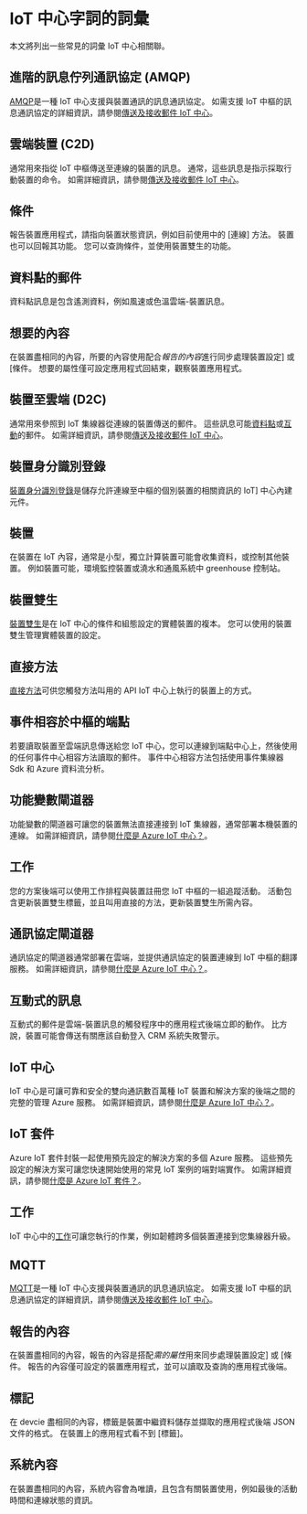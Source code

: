 <properties
 pageTitle="開發人員指南-詞彙 |Microsoft Azure"
 description="相關 IoT 中心常見的詞彙的詞彙"
 services="iot-hub"
 documentationCenter=".net"
 authors="dominicbetts"
 manager="timlt"
 editor=""/>

<tags
 ms.service="iot-hub"
 ms.devlang="multiple"
 ms.topic="article"
 ms.tgt_pltfrm="na"
 ms.workload="na"
 ms.date="09/30/2016" 
 ms.author="dobett"/>

# <a name="glossary-of-iot-hub-terms"></a>IoT 中心字詞的詞彙

本文將列出一些常見的詞彙 IoT 中心相關聯。

## <a name="advanced-message-queueing-protocol-amqp"></a>進階的訊息佇列通訊協定 (AMQP)

[AMQP](https://www.amqp.org/)是一種 IoT 中心支援與裝置通訊的訊息通訊協定。 如需支援 IoT 中樞的訊息通訊協定的詳細資訊，請參閱[傳送及接收郵件 IoT 中心](iot-hub-devguide-messaging.md)。

## <a name="cloud-to-device-c2d"></a>雲端裝置 (C2D)

通常用來指從 IoT 中樞傳送至連線的裝置的訊息。 通常，這些訊息是指示採取行動裝置的命令。 如需詳細資訊，請參閱[傳送及接收郵件 IoT 中心](iot-hub-devguide-messaging.md)。

## <a name="condition"></a>條件

報告裝置應用程式，請指向裝置狀態資訊，例如目前使用中的 [連線] 方法。 裝置也可以回報其功能。 您可以查詢條件，並使用裝置雙生的功能。

## <a name="data-point-message"></a>資料點的郵件

資料點訊息是包含遙測資料，例如風速或色溫雲端-裝置訊息。

## <a name="desired-properties"></a>想要的內容

在裝置盡相同的內容，所要的內容使用配合*報告的內容*進行同步處理裝置設定] 或 [條件。 想要的屬性僅可設定應用程式回結束，觀察裝置應用程式。 

## <a name="device-to-cloud-d2c"></a>裝置至雲端 (D2C)

通常用來參照到 IoT 集線器從連線的裝置傳送的郵件。 這些訊息可能[資料點](#data-point-message)或[互動](#interactive-message)的郵件。 如需詳細資訊，請參閱[傳送及接收郵件 IoT 中心](iot-hub-devguide-messaging.md)。

## <a name="device-identity-registry"></a>裝置身分識別登錄

[裝置身分識別登錄](iot-hub-devguide-identity-registry.md)是儲存允許連線至中樞的個別裝置的相關資訊的 IoT] 中心內建元件。

## <a name="device"></a>裝置

在裝置在 IoT 內容，通常是小型，獨立計算裝置可能會收集資料，或控制其他裝置。 例如裝置可能，環境監控裝置或澆水和通風系統中 greenhouse 控制站。

## <a name="device-twin"></a>裝置雙生

[裝置雙生](iot-hub-devguide-device-twins.md)是在 IoT 中心的條件和組態設定的實體裝置的複本。 您可以使用的裝置雙生管理實體裝置的設定。

## <a name="direct-method"></a>直接方法

[直接方法](iot-hub-devguide-direct-methods.md)可供您觸發方法叫用的 API IoT 中心上執行的裝置上的方式。

## <a name="event-hub-compatible-endpoint"></a>事件相容於中樞的端點

若要讀取裝置至雲端訊息傳送給您 IoT 中心，您可以連線到端點中心上，然後使用的任何事件中心相容方法讀取的郵件。 事件中心相容方法包括使用事件集線器 Sdk 和 Azure 資料流分析。

## <a name="field-gateway"></a>功能變數閘道器

功能變數的閘道器可讓您的裝置無法直接連接到 IoT 集線器，通常部署本機裝置的連線。 如需詳細資訊，請參閱[什麼是 Azure IoT 中心？](iot-hub-what-is-iot-hub.md)。

## <a name="job"></a>工作

您的方案後端可以使用工作排程與裝置註冊您 IoT 中樞的一組追蹤活動。 活動包含更新裝置雙生標籤，並且叫用直接的方法，更新裝置雙生所需內容。

## <a name="protocol-gateway"></a>通訊協定閘道器

通訊協定的閘道器通常部署在雲端，並提供通訊協定的裝置連線到 IoT 中樞的翻譯服務。 如需詳細資訊，請參閱[什麼是 Azure IoT 中心？](iot-hub-what-is-iot-hub.md)。

## <a name="interactive-message"></a>互動式的訊息

互動式的郵件是雲端-裝置訊息的觸發程序中的應用程式後端立即的動作。 比方說，裝置可能會傳送有關應該自動登入 CRM 系統失敗警示。

## <a name="iot-hub"></a>IoT 中心

IoT 中心是可讓可靠和安全的雙向通訊數百萬種 IoT 裝置和解決方案的後端之間的完整的管理 Azure 服務。 如需詳細資訊，請參閱[什麼是 Azure IoT 中心？](iot-hub-what-is-iot-hub.md)。

## <a name="iot-suite"></a>IoT 套件

Azure IoT 套件封裝一起使用預先設定的解決方案的多個 Azure 服務。 這些預先設定的解決方案可讓您快速開始使用的常見 IoT 案例的端對端實作。 如需詳細資訊，請參閱[什麼是 Azure IoT 套件？](../iot-suite/iot-suite-overview.md)。

## <a name="job"></a>工作

IoT 中心中的[工作](iot-hub-devguide-jobs.md)可讓您執行的作業，例如韌體跨多個裝置連接到您集線器升級。

## <a name="mqtt"></a>MQTT

[MQTT](http://mqtt.org/)是一種 IoT 中心支援與裝置通訊的訊息通訊協定。 如需支援 IoT 中樞的訊息通訊協定的詳細資訊，請參閱[傳送及接收郵件 IoT 中心](iot-hub-devguide-messaging.md)。

## <a name="reported-properties"></a>報告的內容

在裝置盡相同的內容，報告的內容是搭配*需的屬性*用來同步處理裝置設定] 或 [條件。 報告的內容僅可設定的裝置應用程式，並可以讀取及查詢的應用程式後端。

## <a name="tags"></a>標記

在 devcie 盡相同的內容，標籤是裝置中繼資料儲存並擷取的應用程式後端 JSON 文件的格式。 在裝置上的應用程式看不到 [標籤]。

## <a name="system-properties"></a>系統內容

在裝置盡相同的內容，系統內容會為唯讀，且包含有關裝置使用，例如最後的活動時間和連線狀態的資訊。